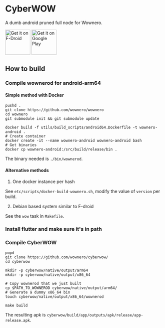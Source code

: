 # CyberWOW

A dumb android pruned full node for Wownero.

[<img src="https://f-droid.org/badge/get-it-on.png"
      alt="Get it on F-Droid"
      height="80">](https://f-droid.org/en/packages/org.wownero.cyberwow/)
<a href='https://play.google.com/store/apps/details?id=org.wownero.cyberwow'><img alt='Get it on Google Play' src='https://play.google.com/intl/en_us/badges/images/generic/en_badge_web_generic.png' height='80'/></a>

## How to build

### Compile wownerod for android-arm64

#### Simple method with Docker

```
pushd .
git clone https://github.com/wownero/wownero
cd wownero
git submodule init && git submodule update

docker build -f utils/build_scripts/android64.Dockerfile -t wownero-android .
# Create container
docker create -it --name wownero-android wownero-android bash
# Get binaries
docker cp wownero-android:/src/build/release/bin .
```

The binary needed is `./bin/wownerod`.

#### Alternative methods

1. One docker instance per hash

See `etc/scripts/docker-build-wownero.sh`, modify the value of `version` per build.

2. Debian based system similar to F-droid

See the `wow` task in `Makefile`.

### Install flutter and make sure it's in path

### Compile CyberWOW

```
popd
git clone https://github.com/wownero/cyberwow/
cd cyberwow

mkdir -p cyberwow/native/output/arm64
mkdir -p cyberwow/native/output/x86_64

# Copy wownerod that we just built
cp $PATH_TO_WOWNEROD cyberwow/native/output/arm64/
# Generate a dummy x86_64 bin
touch cyberwow/native/output/x86_64/wownerod

make build
```

The resulting apk is `cyberwow/build/app/outputs/apk/release/app-release.apk`.
